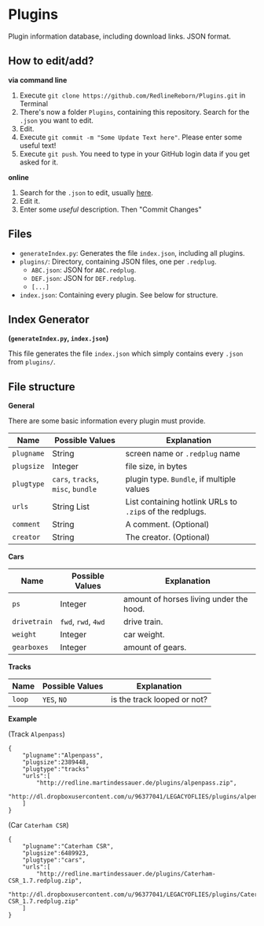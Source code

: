# Plugins
Plugin information database, including download links. JSON format.

How to edit/add?
----------------
**via command line**

1. Execute `git clone https://github.com/RedlineReborn/Plugins.git` in Terminal
2. There's now a folder `Plugins`, containing this repository. Search for the `.json` you want to edit.
3. Edit.
4. Execute `git commit -m "Some Update Text here"`. Please enter some useful text!
5. Execute `git push`. You need to type in your GitHub login data if you get asked for it.

**online**

1. Search for the `.json` to edit, usually [here](https://github.com/RedlineReborn/Plugins/tree/master/plugins "plugins folder").
2. Edit it.
3. Enter some *useful* description. Then "Commit Changes"


Files
-----

 - `generateIndex.py`: Generates the file `index.json`, including all plugins.
 - `plugins/`: Directory, containing JSON files, one per `.redplug`.
     - `ABC.json`: JSON for `ABC.redplug`.
     - `DEF.json`: JSON for `DEF.redplug`.
     - `[...]`
 - `index.json`: Containing every plugin. See below for structure.
 
Index Generator
----------------
**(`generateIndex.py`, `index.json`)**

This file generates the file `index.json` which simply contains every `.json` from `plugins/`.


File structure
-----------
**General**

There are some basic information every plugin must provide.

Name | Possible Values | Explanation
-----|-----------------|------------
`plugname` | String | screen name or `.redplug` name
`plugsize` | Integer | file size, in bytes
`plugtype` | `cars`, `tracks`, `misc`, `bundle` | plugin type. `Bundle`, if multiple values
`urls` | String List | List containing hotlink URLs to `.zip`s of the redplugs.
`comment` | String | A comment. (Optional)
`creator` | String | The creator. (Optional)


**Cars**

Name | Possible Values | Explanation
-----|-----------------|------------
`ps` | Integer | amount of horses living under the hood.
`drivetrain` | `fwd`, `rwd`, `4wd` | drive train.
`weight` | Integer | car weight.
`gearboxes` | Integer | amount of gears.


**Tracks**

Name | Possible Values | Explanation
-----|-----------------|------------
`loop` | `YES`, `NO` | is the track looped or not?


**Example**

(Track `Alpenpass`)

```
{
    "plugname":"Alpenpass",
    "plugsize":2389448,
    "plugtype":"tracks"
    "urls":[
        "http://redline.martindessauer.de/plugins/alpenpass.zip",
		"http://dl.dropboxusercontent.com/u/96377041/LEGACYOFLIES/plugins/alpenpass.zip"
	]
}
```

(Car `Caterham CSR`)

```
{
    "plugname":"Caterham CSR",
    "plugsize":6489923,
	"plugtype":"cars",
	"urls":[
		"http://redline.martindessauer.de/plugins/Caterham-CSR_1.7.redplug.zip",
			"http://dl.dropboxusercontent.com/u/96377041/LEGACYOFLIES/plugins/Caterham-CSR_1.7.redplug.zip"
	]
}
```
